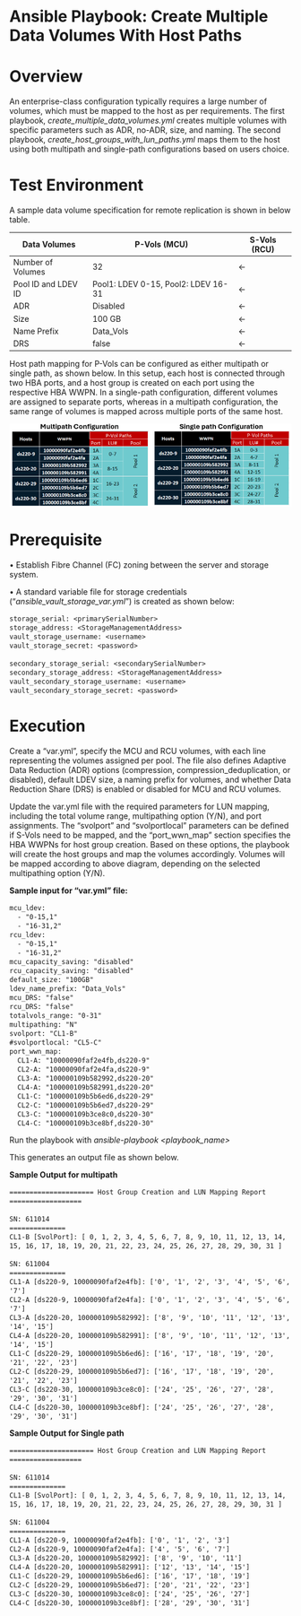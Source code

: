 # Ansible Playbook: Create Multiple Data Volumes With Host Paths
# Overview
An enterprise-class configuration typically requires a large number of volumes, which must be mapped to the host as per requirements. The first playbook, _create_multiple_data_volumes.yml_ creates multiple volumes with specific parameters such as ADR, no-ADR, size, and naming. The second playbook, _create_host_groups_with_lun_paths.yml_ maps them to the host using both multipath and single-path configurations based on users choice.

# Test Environment
A sample data volume specification for remote replication is shown in below table.

| Data Volumes | P-Vols (MCU) | S-Vols (RCU) |
|---|---|---|
| Number of Volumes | 32 | <- |
| Pool ID and LDEV ID | Pool1: LDEV 0-15, Pool2: LDEV 16-31 | <-|
| ADR | Disabled | <- |
| Size | 100 GB | <- |
| Name Prefix | Data_Vols | <-|
| DRS | false | <- |

Host path mapping for P-Vols can be configured as either multipath or single path, as shown below. In this setup, each host is connected through two HBA ports, and a host group is created on each port using the respective HBA WWPN. In a single-path configuration, different volumes are assigned to separate ports, whereas in a multipath configuration, the same range of volumes is mapped across multiple ports of the same host.

![P-Vols Host Paths](./assets/P-Vols-host-paths.png)

# Prerequisite
•	Establish Fibre Channel (FC) zoning between the server and storage system.

•	A standard variable file for storage credentials (“_ansible_vault_storage_var.yml_”) is created as shown below:

```
storage_serial: <primarySerialNumber>
storage_address: <StorageManagementAddress>
vault_storage_username: <username>
vault_storage_secret: <password>

secondary_storage_serial: <secondarySerialNumber>
secondary_storage_address: <StorageManagementAddress> 
vault_secondary_storage_username: <username>
vault_secondary_storage_secret: <password>
```
# Execution   
Create a “var.yml”, specify the MCU and RCU volumes, with each line representing the volumes assigned per pool. The file also defines Adaptive Data Reduction (ADR) options (compression, compression_deduplication, or disabled), default LDEV size, a naming prefix for volumes, and whether Data Reduction Share (DRS) is enabled or disabled for MCU and RCU volumes.

Update the var.yml file with the required parameters for LUN mapping, including the total volume range, multipathing option (Y/N), and port assignments. The “svolport” and “svolportlocal” parameters can be defined if S-Vols need to be mapped, and the “port_wwn_map” section specifies the HBA WWPNs for host group creation. Based on these options, the playbook will create the host groups and map the volumes accordingly. Volumes will be mapped according to above diagram, depending on the selected multipathing option (Y/N).

**Sample input for “var.yml” file:**
```
mcu_ldev:
  - "0-15,1"
  - "16-31,2"
rcu_ldev:
  - "0-15,1"
  - "16-31,2"
mcu_capacity_saving: "disabled"
rcu_capacity_saving: "disabled"
default_size: "100GB"
ldev_name_prefix: "Data_Vols"
mcu_DRS: "false"
rcu_DRS: "false"
totalvols_range: "0-31"
multipathing: "N" 
svolport: "CL1-B"  
#svolportlocal: "CL5-C" 
port_wwn_map:
  CL1-A: "10000090faf2e4fb,ds220-9"
  CL2-A: "10000090faf2e4fa,ds220-9"
  CL3-A: "100000109b582992,ds220-20"
  CL4-A: "100000109b582991,ds220-20"
  CL1-C: "100000109b5b6ed6,ds220-29"
  CL2-C: "100000109b5b6ed7,ds220-29"
  CL3-C: "100000109b3ce8c0,ds220-30"
  CL4-C: "100000109b3ce8bf,ds220-30"

```
Run the playbook with _ansible-playbook <playbook_name>_

This generates an output file as shown below.

**Sample Output for multipath**
```
===================== Host Group Creation and LUN Mapping Report ==================

SN: 611014
==============
CL1-B [SvolPort]: [ 0, 1, 2, 3, 4, 5, 6, 7, 8, 9, 10, 11, 12, 13, 14, 15, 16, 17, 18, 19, 20, 21, 22, 23, 24, 25, 26, 27, 28, 29, 30, 31 ]

SN: 611004
==============
CL1-A [ds220-9, 10000090faf2e4fb]: ['0', '1', '2', '3', '4', '5', '6', '7']
CL2-A [ds220-9, 10000090faf2e4fa]: ['0', '1', '2', '3', '4', '5', '6', '7']
CL3-A [ds220-20, 100000109b582992]: ['8', '9', '10', '11', '12', '13', '14', '15']
CL4-A [ds220-20, 100000109b582991]: ['8', '9', '10', '11', '12', '13', '14', '15']
CL1-C [ds220-29, 100000109b5b6ed6]: ['16', '17', '18', '19', '20', '21', '22', '23']
CL2-C [ds220-29, 100000109b5b6ed7]: ['16', '17', '18', '19', '20', '21', '22', '23']
CL3-C [ds220-30, 100000109b3ce8c0]: ['24', '25', '26', '27', '28', '29', '30', '31']
CL4-C [ds220-30, 100000109b3ce8bf]: ['24', '25', '26', '27', '28', '29', '30', '31']
```
**Sample Output for Single path**
```
===================== Host Group Creation and LUN Mapping Report ==================

SN: 611014
==============
CL1-B [SvolPort]: [ 0, 1, 2, 3, 4, 5, 6, 7, 8, 9, 10, 11, 12, 13, 14, 15, 16, 17, 18, 19, 20, 21, 22, 23, 24, 25, 26, 27, 28, 29, 30, 31 ]

SN: 611004
==============
CL1-A [ds220-9, 10000090faf2e4fb]: ['0', '1', '2', '3']
CL2-A [ds220-9, 10000090faf2e4fa]: ['4', '5', '6', '7']
CL3-A [ds220-20, 100000109b582992]: ['8', '9', '10', '11']
CL4-A [ds220-20, 100000109b582991]: ['12', '13', '14', '15']
CL1-C [ds220-29, 100000109b5b6ed6]: ['16', '17', '18', '19']
CL2-C [ds220-29, 100000109b5b6ed7]: ['20', '21', '22', '23']
CL3-C [ds220-30, 100000109b3ce8c0]: ['24', '25', '26', '27']
CL4-C [ds220-30, 100000109b3ce8bf]: ['28', '29', '30', '31']
```

